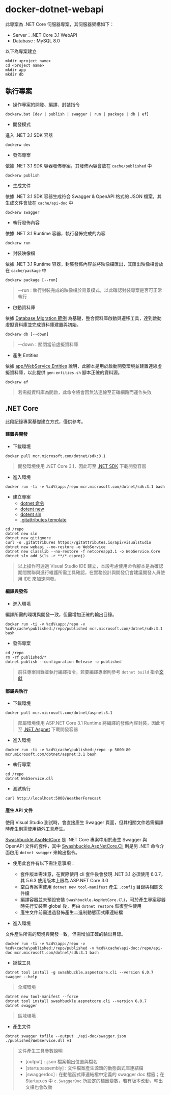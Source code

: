 # docker-dotnet-webapi

此專案為 .NET Core 伺服器專案，其伺服器架構如下：

+ Server：.NET Core 3.1 WebAPI
+ Database : MySQL 8.0

以下為專案建立

```
mkdir <project name>
cd <project name>
mkdir app
mkdir db
```

## 執行專案

+ 操作專案的開發、編譯、封裝指令

```
dockerw.bat [dev | publish | swagger | run | package | db | ef]
```

+ 開發模式

進入 .NET 3.1 SDK 容器

```
dockerw dev
```

+ 發佈專案

依據 .NET 3.1 SDK 容器發佈專案，其發佈內容會放在 ```cache/published``` 中

```
dockerw publish
```

+ 生成文件

依據 .NET 3.1 SDK 容器生成符合 Swagger & OpenAPI 格式的 JSON 檔案，其生成文件會放在 ```cache/api-doc``` 中

```
dockerw swagger
```

+ 執行發佈內容

依據 .NET 3.1 Runtime 容器，執行發佈完成的內容

```
dockerw run
```

+ 封裝映像檔

依據 .NET 3.1 Runtime 容器，封裝發佈內容並將映像檔匯出，其匯出映像檔會放在 ```cache/package``` 中

```
dockerw package [--run]
```
> --run : 執行封裝完成的映像檔於背景模式，以此確認封裝專案是否可正常執行

+ 啟動資料庫

依據 [Database Migration 範例](https://github.com/eastmoon/tutorial-database-dbmate) 為基礎，整合資料庫啟動與遷移工具，達到啟動虛擬資料庫並完成資料庫建置與初始。

```
dockerw db [--down]
```
> --down：關閉當前虛擬資料庫

+ 產生 Entities

依據 [app/WebService.Entities](./app/WebService.Entities/readme.md) 說明，此腳本是用於啟動開發環境並建置連線虛擬資料庫，以此提供 ```gen-entities.sh``` 腳本正確的資料源。

```
dockerw ef
```
> 若需擬資料庫為開啟，此命令將會因無法連線至正確網路而運作失敗

## .NET Core

此段記錄專案基礎建立方式，僅供參考。

#### 建置與開發

+ 下載環境

```
docker pull mcr.microsoft.com/dotnet/sdk:3.1
```
> 開發環境使用 .NET Core 3.1，因此可至 [.NET SDK](https://hub.docker.com/_/microsoft-dotnet-sdk) 下載開發容器

+ 進入環境

```
docker run -ti -v %cd%\app:/repo mcr.microsoft.com/dotnet/sdk:3.1 bash
```

+ 建立專案
    - [dotnet 命令](https://docs.microsoft.com/zh-tw/dotnet/core/tools/dotnet)
    - [dotent new](https://docs.microsoft.com/zh-tw/dotnet/core/tools/dotnet-new)
    - [dotent sln](https://docs.microsoft.com/zh-tw/dotnet/core/tools/dotnet-sln)
    - [.gitattributes template](https://gitattributes.io/)

```
cd /repo
dotnet new sln
dotnet new gitignore
curl -o .gitattribures https://gitattributes.io/api/visualstudio
dotnet new webapi --no-restore -o WebService
dotnet new classlib --no-restore -f netcoreapp3.1 -o WebService.Core
dotnet sln add $(ls -r **/*.csproj)
```
> 以上操作可透過 Visual Studio IDE 建立，本段考慮使用命令腳本是為確認期間關聯與進行維護所需工具確認，在實務設計與開發仍會建議開發人員使用 IDE 來加速開發。

#### 編譯與發佈

+ 進入環境

編譯所需的環境與開發一致，但需增加正確的輸出目錄。

```
docker run -ti -v %cd%\app:/repo -v %cd%\cache\published:/repo/published mcr.microsoft.com/dotnet/sdk:3.1 bash
```

+ 發佈專案

```
cd /repo
rm -rf published/*
dotnet publish --configuration Release -o published
```
> 前往專案目錄並執行編譯指令，若要編譯專案則參考 ```dotnet build``` 指令[文獻](https://docs.microsoft.com/zh-tw/dotnet/core/tools/dotnet-build)

#### 部屬與執行

+ 下載環境

```
docker pull mcr.microsoft.com/dotnet/aspnet:3.1
```
> 部屬環境使用 ASP.NET Core 3.1 Runtime 將編譯的發佈內容封裝，因此可至 [.NET Aspnet](https://hub.docker.com/_/microsoft-dotnet-aspnet) 下載開發容器

+ 進入環境

```
docker run -ti -v %cd%\cache\published:/repo -p 5000:80 mcr.microsoft.com/dotnet/aspnet:3.1 bash
```

+ 執行專案

```
cd /repo
dotnet WebService.dll
```

+ 測試執行

```
curl http://localhost:5000/WeatherForecast
```

#### 產生 API 文件

使用 Visual Studio 測試時，會直接產生 Swagger 頁面，但其相關文件若需編譯時產生則需使用額外工具產生。

[Swashbuckle.AspNetCore](https://github.com/domaindrivendev/Swashbuckle.AspNetCore/blob/master/README.md) 是 .NET Core 專案中用於產生 Swagger 與 OpenAPI 文件的套件，其中 [Swashbuckle.AspNetCore.Cli](https://github.com/domaindrivendev/Swashbuckle.AspNetCore/blob/master/README.md#swashbuckleaspnetcorecli) 則是另 .NET 命令介面啟用 ```dotnet swagger``` 來輸出指令。


+ 使用此套件有以下需注意事項：
    - 套件版本需注意，在實際使用 cli 套件後會發現 .NET 3.1 必須使用 6.0.7，其 5.6.3 使用版本上限為 ASP.NET Core 3.0
    - 空白專案需使用 ```dotnet new tool-manifest``` 產生 ```.config``` 目錄與相關文件檔
    - 編譯容器並未預設安裝 ```Swashbuckle.AspNetCore.Cli```，可於產生專案容器時先行安裝至 global 後，再由 ```dotnet restore``` 恢復套件使用
    - 產生文件前需透過發佈產生二進制動態函式庫連結檔

+ 進入環境

文件產生所需的環境與開發一致，但需增加正確的輸出目錄。

```
docker run -ti -v %cd%\app:/repo -v %cd%\cache\published:/repo/published -v %cd%\cache\api-doc:/repo/api-doc mcr.microsoft.com/dotnet/sdk:3.1 bash
```

+ 掛載工具

```
dotnet tool install -g swashbuckle.aspnetcore.cli --version 6.0.7
swagger --help
```
> 全域環境

```
dotnet new tool-manifest --force
dotnet tool install swashbuckle.aspnetcore.cli --version 6.0.7
dotnet swagger
```
> 區域環境

+ 產生文件

```
dotnet swagger tofile --output ./api-doc/swagger.json ./published/WebService.dll v1
```
> 文件產生工具參數說明
> + [output] : .json 檔案輸出位置與檔名
> + [startupassembly]  : 文件檔案產生源頭的動態函式庫連結檔
> + [swaggerdoc] : 在動態函式庫連結檔中定義的  swagger doc 標籤；在 Startup.cs 中 ```c.SwaggerDoc``` 所設定的標籤變數，若有版本改動，輸出文檔也會改動
